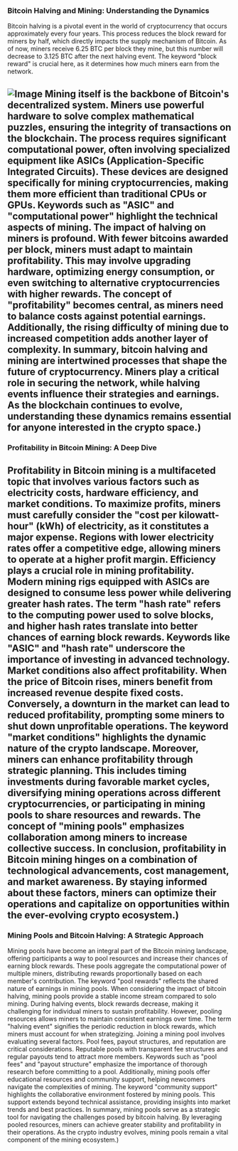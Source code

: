 ### Bitcoin Halving and Mining: Understanding the Dynamics
Bitcoin halving is a pivotal event in the world of cryptocurrency that occurs approximately every four years. This process reduces the block reward for miners by half, which directly impacts the supply mechanism of Bitcoin. As of now, miners receive 6.25 BTC per block they mine, but this number will decrease to 3.125 BTC after the next halving event. The keyword "block reward" is crucial here, as it determines how much miners earn from the network.

![Image](https://github.com/user-attachments/assets/d7419ec9-dc67-403f-bf28-8faea5f1f74f)
Mining itself is the backbone of Bitcoin's decentralized system. Miners use powerful hardware to solve complex mathematical puzzles, ensuring the integrity of transactions on the blockchain. The process requires significant computational power, often involving specialized equipment like ASICs (Application-Specific Integrated Circuits). These devices are designed specifically for mining cryptocurrencies, making them more efficient than traditional CPUs or GPUs. Keywords such as "ASIC" and "computational power" highlight the technical aspects of mining.
The impact of halving on miners is profound. With fewer bitcoins awarded per block, miners must adapt to maintain profitability. This may involve upgrading hardware, optimizing energy consumption, or even switching to alternative cryptocurrencies with higher rewards. The concept of "profitability" becomes central, as miners need to balance costs against potential earnings. Additionally, the rising difficulty of mining due to increased competition adds another layer of complexity.
In summary, bitcoin halving and mining are intertwined processes that shape the future of cryptocurrency. Miners play a critical role in securing the network, while halving events influence their strategies and earnings. As the blockchain continues to evolve, understanding these dynamics remains essential for anyone interested in the crypto space.)
---
### Profitability in Bitcoin Mining: A Deep Dive
Profitability in Bitcoin mining is a multifaceted topic that involves various factors such as electricity costs, hardware efficiency, and market conditions. To maximize profits, miners must carefully consider the "cost per kilowatt-hour" (kWh) of electricity, as it constitutes a major expense. Regions with lower electricity rates offer a competitive edge, allowing miners to operate at a higher profit margin.
Efficiency plays a crucial role in mining profitability. Modern mining rigs equipped with ASICs are designed to consume less power while delivering greater hash rates. The term "hash rate" refers to the computing power used to solve blocks, and higher hash rates translate into better chances of earning block rewards. Keywords like "ASIC" and "hash rate" underscore the importance of investing in advanced technology.
Market conditions also affect profitability. When the price of Bitcoin rises, miners benefit from increased revenue despite fixed costs. Conversely, a downturn in the market can lead to reduced profitability, prompting some miners to shut down unprofitable operations. The keyword "market conditions" highlights the dynamic nature of the crypto landscape.
Moreover, miners can enhance profitability through strategic planning. This includes timing investments during favorable market cycles, diversifying mining operations across different cryptocurrencies, or participating in mining pools to share resources and rewards. The concept of "mining pools" emphasizes collaboration among miners to increase collective success.
In conclusion, profitability in Bitcoin mining hinges on a combination of technological advancements, cost management, and market awareness. By staying informed about these factors, miners can optimize their operations and capitalize on opportunities within the ever-evolving crypto ecosystem.)
--- 
### Mining Pools and Bitcoin Halving: A Strategic Approach
Mining pools have become an integral part of the Bitcoin mining landscape, offering participants a way to pool resources and increase their chances of earning block rewards. These pools aggregate the computational power of multiple miners, distributing rewards proportionally based on each member's contribution. The keyword "pool rewards" reflects the shared nature of earnings in mining pools.
When considering the impact of bitcoin halving, mining pools provide a stable income stream compared to solo mining. During halving events, block rewards decrease, making it challenging for individual miners to sustain profitability. However, pooling resources allows miners to maintain consistent earnings over time. The term "halving event" signifies the periodic reduction in block rewards, which miners must account for when strategizing.
Joining a mining pool involves evaluating several factors. Pool fees, payout structures, and reputation are critical considerations. Reputable pools with transparent fee structures and regular payouts tend to attract more members. Keywords such as "pool fees" and "payout structure" emphasize the importance of thorough research before committing to a pool.
Additionally, mining pools offer educational resources and community support, helping newcomers navigate the complexities of mining. The keyword "community support" highlights the collaborative environment fostered by mining pools. This support extends beyond technical assistance, providing insights into market trends and best practices.
In summary, mining pools serve as a strategic tool for navigating the challenges posed by bitcoin halving. By leveraging pooled resources, miners can achieve greater stability and profitability in their operations. As the crypto industry evolves, mining pools remain a vital component of the mining ecosystem.)
